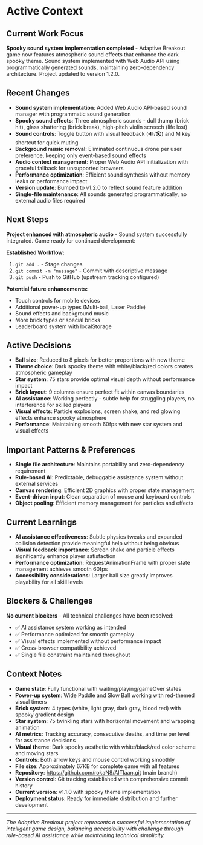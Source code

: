 # Active Context

## Current Work Focus
**Spooky sound system implementation completed** - Adaptive Breakout game now features atmospheric sound effects that enhance the dark spooky theme. Sound system implemented with Web Audio API using programmatically generated sounds, maintaining zero-dependency architecture. Project updated to version 1.2.0.

## Recent Changes
- **Sound system implementation**: Added Web Audio API-based sound manager with programmatic sound generation
- **Spooky sound effects**: Three atmospheric sounds - dull thump (brick hit), glass shattering (brick break), high-pitch violin screech (life lost)
- **Sound controls**: Toggle button with visual feedback (🔊/🔇) and M key shortcut for quick muting
- **Background music removal**: Eliminated continuous drone per user preference, keeping only event-based sound effects
- **Audio context management**: Proper Web Audio API initialization with graceful fallback for unsupported browsers
- **Performance optimization**: Efficient sound synthesis without memory leaks or performance impact
- **Version update**: Bumped to v1.2.0 to reflect sound feature addition
- **Single-file maintenance**: All sounds generated programmatically, no external audio files required

## Next Steps
**Project enhanced with atmospheric audio** - Sound system successfully integrated. Game ready for continued development:

**Established Workflow:**
1. `git add .` - Stage changes
2. `git commit -m "message"` - Commit with descriptive message
3. `git push` - Push to GitHub (upstream tracking configured)

**Potential future enhancements:**
- Touch controls for mobile devices
- Additional power-up types (Multi-ball, Laser Paddle)
- Sound effects and background music
- More brick types or special bricks
- Leaderboard system with localStorage

## Active Decisions
- **Ball size**: Reduced to 8 pixels for better proportions with new theme
- **Theme choice**: Dark spooky theme with white/black/red colors creates atmospheric gameplay
- **Star system**: 75 stars provide optimal visual depth without performance impact
- **Brick layout**: 9 columns ensure perfect fit within canvas boundaries
- **AI assistance**: Working perfectly - subtle help for struggling players, no interference for skilled players
- **Visual effects**: Particle explosions, screen shake, and red glowing effects enhance spooky atmosphere
- **Performance**: Maintaining smooth 60fps with new star system and visual effects

## Important Patterns & Preferences
- **Single file architecture**: Maintains portability and zero-dependency requirement
- **Rule-based AI**: Predictable, debuggable assistance system without external services
- **Canvas rendering**: Efficient 2D graphics with proper state management
- **Event-driven input**: Clean separation of mouse and keyboard controls
- **Object pooling**: Efficient memory management for particles and effects

## Current Learnings
- **AI assistance effectiveness**: Subtle physics tweaks and expanded collision detection provide meaningful help without being obvious
- **Visual feedback importance**: Screen shake and particle effects significantly enhance player satisfaction
- **Performance optimization**: RequestAnimationFrame with proper state management achieves smooth 60fps
- **Accessibility considerations**: Larger ball size greatly improves playability for all skill levels

## Blockers & Challenges
**No current blockers** - All technical challenges have been resolved:
- ✅ AI assistance system working as intended
- ✅ Performance optimized for smooth gameplay
- ✅ Visual effects implemented without performance impact
- ✅ Cross-browser compatibility achieved
- ✅ Single file constraint maintained throughout

## Context Notes
- **Game state**: Fully functional with waiting/playing/gameOver states
- **Power-up system**: Wide Paddle and Slow Ball working with red-themed visual timers
- **Brick system**: 4 types (white, light gray, dark gray, blood red) with spooky gradient design
- **Star system**: 75 twinkling stars with horizontal movement and wrapping animation
- **AI metrics**: Tracking accuracy, consecutive deaths, and time per level for assistance decisions
- **Visual theme**: Dark spooky aesthetic with white/black/red color scheme and moving stars
- **Controls**: Both arrow keys and mouse control working smoothly
- **File size**: Approximately 67KB for complete game with all features
- **Repository**: https://github.com/rokaN8/AITIaan.git (main branch)
- **Version control**: Git tracking established with comprehensive commit history
- **Current version**: v1.1.0 with spooky theme implementation
- **Deployment status**: Ready for immediate distribution and further development

---
*The Adaptive Breakout project represents a successful implementation of intelligent game design, balancing accessibility with challenge through rule-based AI assistance while maintaining technical simplicity.*
